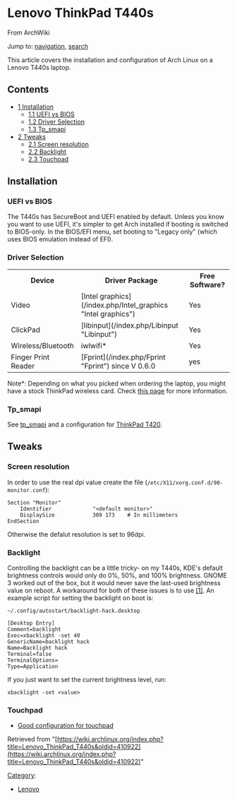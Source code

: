 # Lenovo ThinkPad T440s

From ArchWiki

Jump to: [navigation](#column-one), [search](#searchInput)

This article covers the installation and configuration of Arch Linux on a Lenovo T440s laptop.

## Contents

*   [1 Installation](#Installation)
    *   [1.1 UEFI vs BIOS](#UEFI_vs_BIOS)
    *   [1.2 Driver Selection](#Driver_Selection)
    *   [1.3 Tp_smapi](#Tp_smapi)
*   [2 Tweaks](#Tweaks)
    *   [2.1 Screen resolution](#Screen_resolution)
    *   [2.2 Backlight](#Backlight)
    *   [2.3 Touchpad](#Touchpad)

## Installation

### UEFI vs BIOS

The T440s has SecureBoot and UEFI enabled by default. Unless you know you want to use UEFI, it's simpler to get Arch installed if booting is switched to BIOS-only. In the BIOS/EFI menu, set booting to "Legacy only" (which uses BIOS emulation instead of EFI).

### Driver Selection

<table class="wikitable">

<tbody>

<tr>

<th>Device</th>

<th>Driver Package</th>

<th>Free Software?</th>

</tr>

<tr>

<td>Video</td>

<td>[Intel graphics](/index.php/Intel_graphics "Intel graphics")</td>

<td>Yes</td>

</tr>

<tr>

<td>ClickPad</td>

<td>[libinput](/index.php/Libinput "Libinput")</td>

<td>Yes</td>

</tr>

<tr>

<td>Wireless/Bluetooth</td>

<td>iwlwifi*</td>

<td>Yes</td>

</tr>

<tr>

<td>Finger Print Reader</td>

<td>[Fprint](/index.php/Fprint "Fprint") since V 0.6.0</td>

<td>yes</td>

</tr>

</tbody>

</table>

Note*: Depending on what you picked when ordering the laptop, you might have a stock ThinkPad wireless card. Check [this page](http://www.thinkwiki.org/wiki/Drivers) for more information.

### Tp_smapi

See [tp_smapi](/index.php/Tp_smapi "Tp smapi") and a configuration for [ThinkPad T420](/index.php/Lenovo_ThinkPad_T420#Tp_smapi "Lenovo ThinkPad T420").

## Tweaks

### Screen resolution

In order to use the real dpi value create the file (`/etc/X11/xorg.conf.d/90-monitor.conf`):

```
Section "Monitor"
    Identifier             "<default monitor>"
    DisplaySize            309 173    # In millimeters
EndSection

```

Otherwise the defalut resolution is set to 96dpi.

### Backlight

Controlling the backlight can be a little tricky- on my T440s, KDE's default brightness controls would only do 0%, 50%, and 100% brightness. GNOME 3 worked out of the box, but it would never save the last-used brightness value on reboot. A workaround for both of these issues is to use [[1]](https://www.archlinux.org/packages/extra/x86_64/xorg-xbacklight/). An example script for setting the backlight on boot is:

 `~/.config/autostart/backlight-hack.desktop` 

```
[Desktop Entry]
Comment=backlight
Exec=xbacklight -set 40
GenericName=backlight hack
Name=Backlight hack
Terminal=false
TerminalOptions=
Type=Application

```

If you just want to set the current brightness level, run:

```
xbacklight -set <value>

```

### Touchpad

*   [Good configuration for touchpad](http://rscircus.org/post/72978821261/t440s-clickpad-fix-which-feels-good)

Retrieved from "[https://wiki.archlinux.org/index.php?title=Lenovo_ThinkPad_T440s&oldid=410922](https://wiki.archlinux.org/index.php?title=Lenovo_ThinkPad_T440s&oldid=410922)"

[Category](/index.php/Special:Categories "Special:Categories"):

*   [Lenovo](/index.php/Category:Lenovo "Category:Lenovo")